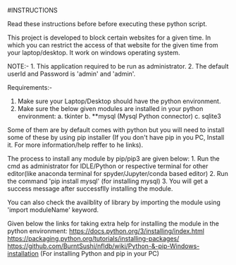 
#INSTRUCTIONS 


Read these instructions before before executing these python script.

This project is developed to block certain websites for a given time. In which you can restrict the
access of that website for the given time from your laptop/desktop. It work on windows operating system.

NOTE:- 1.  This application required to be run as administrator.
       2.  The default userId and Password is 'admin' and 'admin'.

Requirements:-
1. Make sure your Laptop/Desktop should have the python environment.
2. Make sure the below given modules are installed in your python environment:
	a. tkinter 
	b. **mysql (Mysql Python connector)
	c. sqlite3


 Some of them are by default comes with python but you will need to install some of these by using pip installer (If you don't have pip in you PC, Install it. For more information/help reffer to he links).

  The process to install any module by pip/pip3 are given below:
  	1. Run the cmd as administrator for IDLE/Python or respective terminal for other editor(like anaconda terminal for spyder/Jupyter/conda based editor)
	2. Run the command 'pip install mysql' (for installing mysql)
	3. You will get a success message after successflly installing the module.


 You can also check the availblity of library by importing the module using 'import moduleName' keyword.

Given below the links for taking extra help for installing the module in the python environment:
	https://docs.python.org/3/installing/index.html
	https://packaging.python.org/tutorials/installing-packages/
	https://github.com/BurntSushi/nfldb/wiki/Python-&-pip-Windows-installation (For installing Python and pip in your PC)
